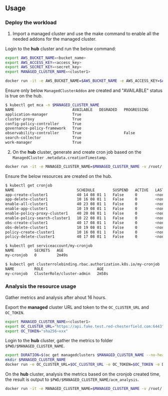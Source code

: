 ## Usage

### Deploy the workload

1. Import a managed cluster and use the make command to enable all the needed addons for the managed cluster. 

Login to the **hub** cluster and run the below command:

```bash
export AWS_BUCKET_NAME=<bucket_name> 
export AWS_ACCESS_KEY=<access_key>
export AWS_SECRET_KEY=<secret_key> 
export MANAGED_CLUSTER_NAME=<cluster1>

docker run -it -e AWS_BUCKET_NAME=$AWS_BUCKET_NAME -e AWS_ACCESS_KEY=$AWS_ACCESS_KEY -e AWS_SECRET_KEY=$AWS_SECRET_KEY -e MANAGED_CLUSTER_NAME=$MANAGED_CLUSTER_NAME -v /root/.kube:/root/.kube quay.io/haoqing/acm-workload:latest make enable-all
```

Ensure only below `ManagedClusterAddon` are created and "AVAILABLE" status is true on the hub.

```bash
$ kubectl get mca -n $MANAGED_CLUSTER_NAME
NAME                          AVAILABLE   DEGRADED   PROGRESSING
application-manager           True
cluster-proxy                 True
config-policy-controller      True
governance-policy-framework   True
observability-controller      True                   False
search-collector              True
work-manager                  True
```

2. On the **hub** cluster, generate and create cron job based on the `ManagedCluster` `.metadata.creationTimestamp`. 

```bash
docker run -it -e MANAGED_CLUSTER_NAME=$MANAGED_CLUSTER_NAME -v /root/.kube:/root/.kube quay.io/haoqing/acm-workload:latest make cronjob
```

Ensure the below resources are created on the hub.

```bash
$ kubectl get cronjob
NAME                            SCHEDULE        SUSPEND   ACTIVE   LAST SCHEDULE   AGE
app-create-cluster1             40 14 08 01 1   False     0        <none>          65s
app-delete-cluster1             10 16 08 01 1   False     0        <none>          65s
enable-all-cluster1             40 23 08 01 1   False     0        <none>          65s
enable-app-cluster1             10 19 08 01 1   False     0        <none>          65s
enable-policy-proxy-cluster1    40 20 08 01 1   False     0        <none>          65s
enable-policy-search-cluster1   10 22 08 01 1   False     0        <none>          65s
obs-create-cluster1             40 17 08 01 1   False     0        <none>          65s
obs-delete-cluster1             10 19 08 01 1   False     0        <none>          65s
policy-create-cluster1          10 16 08 01 1   False     0        <none>          65s
policy-delete-cluster1          40 17 08 01 1   False     0        <none>          65s

$ kubectl get serviceaccount/my-cronjob
NAME         SECRETS   AGE
my-cronjob   0         2m49s

$ kubectl get clusterrolebinding.rbac.authorization.k8s.io/my-cronjob
NAME         ROLE                        AGE
my-cronjob   ClusterRole/cluster-admin   2m58s
```

### Analysis the resource usage

Gather metrics and analysis after ahout 16 hours.

Export the **managed** cluster URL and token to the `OC_CLUSTER_URL` and `OC_TOKEN`.

```bash
export MANAGED_CLUSTER_NAME=<cluster1>
export OC_CLUSTER_URL="https://api.fake.test.red-chesterfield.com:6443"
export OC_TOKEN="sha256~xxx"
```

Login to the **hub** cluster, gather the metrics to folder `$PWD/$MANAGED_CLUSTER_NAME`.

```bash
export DURATION=$(oc get managedclusters $MANAGED_CLUSTER_NAME --no-headers | awk '{gsub(/h/,"",$6); if ($6 ~ /d/) { split($6, arr, "d"); $6=(arr[1]*24)+arr[2]; } $6+=1; print $6"h"}')
mkdir $MANAGED_CLUSTER_NAME
docker run -e OC_CLUSTER_URL=$OC_CLUSTER_URL -e OC_TOKEN=$OC_TOKEN -e DURATION=$DURATION -e CLUSTER=spoke -v $PWD/$MANAGED_CLUSTER_NAME:/acm-inspector/output quay.io/haoqing/acm-inspector:latest > $PWD/$MANAGED_CLUSTER_NAME/logs
```

On the **hub** cluster, analysis the metrics based on the cronjob created time, the result is output to `$PWD/$MANAGED_CLUSTER_NAME/acm_analysis`.

```bash
docker run -it -e MANAGED_CLUSTER_NAME=$MANAGED_CLUSTER_NAME -v /root/.kube:/root/.kube -v $PWD/$MANAGED_CLUSTER_NAME/:/acm-workload/$MANAGED_CLUSTER_NAME quay.io/haoqing/acm-workload:latest make analysis
```